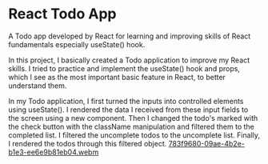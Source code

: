 <h1>React Todo App</h1>

A Todo app developed by React for learning and improving skills of React fundamentals especially useState() hook.

In this project, I basically created a Todo application to improve my React skills. I tried to practice and implement the useState() hook and props, which I see as the most important basic feature in React, to better understand them. 

In my Todo application, I first turned the inputs into controlled elements using useState(). I rendered the data I received from these input fields to the screen using a new component. Then I changed the todo's marked with the check button with the className manipulation and filtered them to the completed list. I filtered the uncomplete todos to the uncomplete list. Finally, I rendered the todos through this filtered object.
[783f9680-09ae-4b2e-b1e3-ee6e9b81eb04.webm](https://github.com/burakkaragol97/react-todo-app/assets/90074359/d19adc8f-1101-46b3-bd01-b7bc4d7fef9a)
